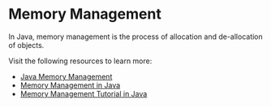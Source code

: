 # Memory Management

In Java, memory management is the process of allocation and de-allocation of objects.

Visit the following resources to learn more:

- [Java Memory Management](https://www.geeksforgeeks.org/java-memory-management/)
- [Memory Management in Java](https://www.javatpoint.com/memory-management-in-java)
- [Memory Management Tutorial in Java](https://www.youtube.com/watch?v=fM8yj93X80s)